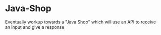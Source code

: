 # Java-Shop
Eventually workup towards a "Java Shop" which will use an API to receive an input and give a response

